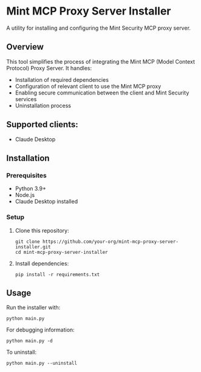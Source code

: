 # Mint MCP Proxy Server Installer

A utility for installing and configuring the Mint Security MCP proxy server.

## Overview

This tool simplifies the process of integrating the Mint MCP (Model Context Protocol) Proxy Server. It handles:

- Installation of required dependencies
- Configuration of relevant client to use the Mint MCP proxy
- Enabling secure communication between the client and Mint Security services
- Uninstallation process

## Supported clients:

- Claude Desktop

## Installation

### Prerequisites

- Python 3.9+
- Node.js
- Claude Desktop installed

### Setup

1. Clone this repository:
   ```
   git clone https://github.com/your-org/mint-mcp-proxy-server-installer.git
   cd mint-mcp-proxy-server-installer
   ```

2. Install dependencies:
   ```
   pip install -r requirements.txt
   ```

## Usage

Run the installer with:

```
python main.py
```

For debugging information:

```
python main.py -d
```

To uninstall:

```
python main.py --uninstall
```

